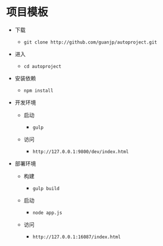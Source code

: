 ﻿# 项目模板
* 下载
  - `git clone http://github.com/guanjp/autoproject.git`

* 进入
  - `cd autoproject`

* 安装依赖
  - `npm install`

* 开发环境
  - 启动
    - `gulp`

  - 访问
    - `http://127.0.0.1:9800/dev/index.html`

* 部署环境
  - 构建
    - `gulp build`

  - 启动
    - `node app.js`

  - 访问
    - `http://127.0.0.1:16087/index.html`
